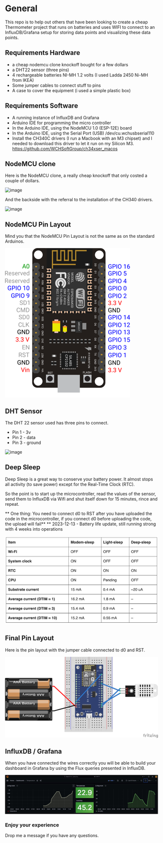 # General

This repo is to help out others that have been looking to create a cheap Thermometer project that runs on batteries and uses WIFI to connect to an InfluxDB/Grafana setup for storing data points and visualizing these data points.

## Requirements Hardware
- a cheap nodemcu clone knockoff bought for a few dollars
- a DHT22 sensor (three pins)
- 4 rechargeable batteries NI-MH 1.2 volts (I used Ladda 2450 Ni-MH from IKEA)
- Some jumper cables to connect stuff to pins
- A case to cover the equipment (i used a simple plastic box)

## Requirements Software
- A running instance of InfluxDB and Grafana
- Arduino IDE for programming the micro controller
- In the Arduino IDE, using the NodeMCU 1.0 (ESP-12E) board
- In the Arduino IDE, using the Serial Port (USB) /dev/cu.wchusbserial110 
- Install the CH340C drivers (I run a Macbook with an M3 chipset) and I needed to download this driver to let it run on my Silicon M3. 
https://github.com/WCHSoftGroup/ch34xser_macos

## NodeMCU clone
Here is the NodeMCU clone, a really cheap knockoff that only costed a couple of dollars.

![image](./assets/IMG_4708.png)

And the backside with the referral to the installation of the CH340 drivers.

![image](./assets/IMG_4709.png)

## NodeMCU Pin Layout
Mind you that the NodeMCU Pin Layout is not the same as on the standard Arduinos.

![image](./assets/NodeMCU_V2_v2.webp)

## DHT Sensor
The DHT 22 sensor used has three pins to connect.
- Pin 1 - 3v
- Pin 2 - data
- Pin 3 - ground

![image](./assets/IMG_4710.png)


## Deep Sleep
Deep Sleep is a great way to conserve your battery power. It almost stops all activity (to save power) except for the Real-Time Clock (RTC).

So the point is to start up the microcontroller, read the values of the sensor, send them to InfluxDB via Wifi and shut itself down for 15 minutes, rince and repeat.

** One thing: You need to connect d0 to RST after you have uploaded the code in the microcontroller, if you connect d0 before uploading the code, the upload will fail**
** 2023-12-13 - Battery life update, still running strong with 4 weeks into operations


![image](./assets/deepsleep.jpg)

## Final Pin Layout
Here is the pin layout with the jumper cable connected to d0 and RST. 

![image](./assets/NodeMCU_DHT22_InfluxDB_bb.png)


## InfluxDB / Grafana

When you have connected the wires correctly you will be able to build your dashboard in Grafana by using the Flux queries presented in InfluxDB.

![image](./assets/grafana.jpg)



### Enjoy your experience
Drop me a message if you have any questions.
